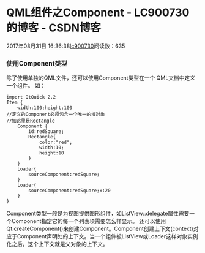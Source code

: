 # QML组件之Component - LC900730的博客 - CSDN博客
2017年08月31日 16:36:38[lc900730](https://me.csdn.net/LC900730)阅读数：635
### 使用Component类型
除了使用单独的QML文件，还可以使用Component类型在一个 
QML文档中定义一个组件。 
如：
```
import QtQuick 2.2
Item {
    width:100;height:100
//定义的Component必须包含一个唯一的根对象
//如这里是Rectangle
    Component {
        id:redSquare;
        Rectangle{
            color:"red";
            width:10;
            height:10
        }
    }
    Loader{
        sourceComponent:redSquare;
    }
    Loader{
        sourceComponent:redSquare;x:20
    }
}
```
Component类型一般是为视图提供图形组件，如ListView::delegate属性需要一个Component指定它的每一个列表项需要怎么样显示。 
还可以使用Qt.createComponent()来创建Component。Component创建上下文(context)对应于Component声明处的上下文。当一个组件被ListView或Loader这样对象实例化之后，这个上下文就是父对象的上下文。
